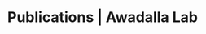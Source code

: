 ---
title: Publications | Awadalla Lab
permalink: /publications/
published: false
isPublic_b: true

publicationType_txt: journal
title_txt: "The functional spectrum of low-frequency coding variation."
pmid_ti: 21917140
publishDate_tdt: "2011-09-14T07:23:33.000Z"
journalTitle_txt: "Genome biology"
volume_ti: 12
issue_ti: 9
doi_txt: "10.1186/gb-2011-12-9-r84"
authors_list: 
  - author_txt: "Marth GT"
  - author_txt: "Yu F"
  - author_txt: "Indap AR"
  - author_txt: "Garimella K"
  - author_txt: "Gravel S"
  - author_txt: "Leong WF"
  - author_txt: "Tyler-Smith C"
  - author_txt: "Bainbridge M"
  - author_txt: "Blackwell T"
  - author_txt: "Zheng-Bradley X"
  - author_txt: "Chen Y"
  - author_txt: "Challis D"
  - author_txt: "Clarke L"
  - author_txt: "Ball EV"
  - author_txt: "Cibulskis K"
  - author_txt: "Cooper DN"
  - author_txt: "Fulton B"
  - author_txt: "Hartl C"
  - author_txt: "Koboldt D"
  - author_txt: "Muzny D"
  - author_txt: "Smith R"
  - author_txt: "Sougnez C"
  - author_txt: "Stewart C"
  - author_txt: "Ward A"
  - author_txt: "Yu J"
  - author_txt: "Xue Y"
  - author_txt: "Altshuler D"
  - author_txt: "Bustamante CD"
  - author_txt: "Clark AG"
  - author_txt: "Daly M"
  - author_txt: "DePristo M"
  - author_txt: "Flicek P"
  - author_txt: "Gabriel S"
  - author_txt: "Mardis E"
  - author_txt: "Palotie A"
  - author_txt: "Gibbs R"
  - author_txt: "1000 Genomes Project."
---